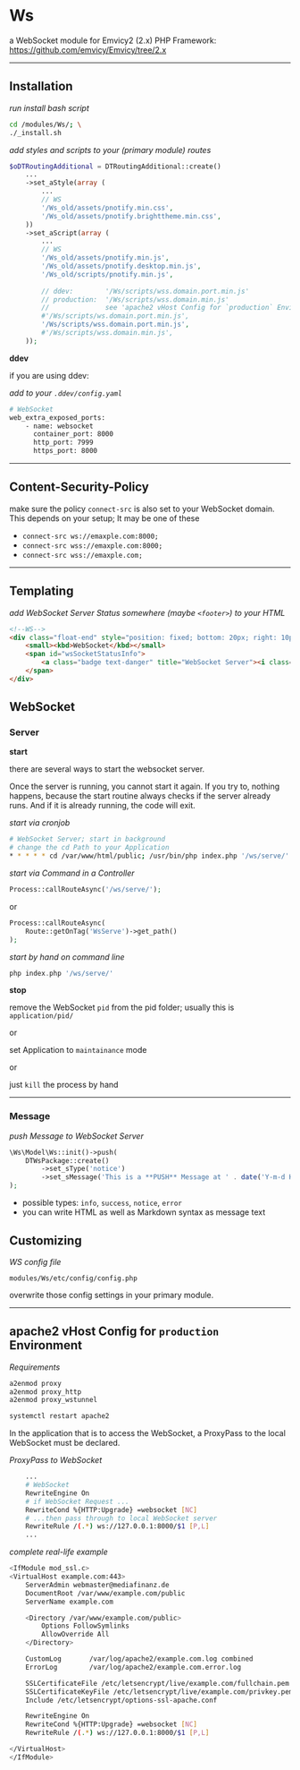 
# Ws

a WebSocket module for Emvicy2 (2.x) PHP Framework: https://github.com/emvicy/Emvicy/tree/2.x

---

## Installation

_run install bash script_    
~~~bash
cd /modules/Ws/; \
./_install.sh
~~~

_add styles and scripts to your (primary module) routes_  
~~~php
$oDTRoutingAdditional = DTRoutingAdditional::create()
    ...
    ->set_aStyle(array (
        ...    
        // WS
        '/Ws_old/assets/pnotify.min.css',
        '/Ws_old/assets/pnotify.brighttheme.min.css',
    ))
    ->set_aScript(array (
        ...
        // WS
        '/Ws_old/assets/pnotify.min.js',
        '/Ws_old/assets/pnotify.desktop.min.js',
        '/Ws_old/scripts/pnotify.min.js',
        
        // ddev:        '/Ws/scripts/wss.domain.port.min.js'
        // production:  '/Ws/scripts/wss.domain.min.js'
        //              see 'apache2 vHost Config for `production` Environment' below
        #'/Ws/scripts/ws.domain.port.min.js',
        '/Ws/scripts/wss.domain.port.min.js',
        #'/Ws/scripts/wss.domain.min.js',
    ));
~~~


**ddev** 

if you are using ddev:

_add to your `.ddev/config.yaml`_  
~~~bash
# WebSocket
web_extra_exposed_ports:
    - name: websocket
      container_port: 8000
      http_port: 7999
      https_port: 8000
~~~

---

## Content-Security-Policy

make sure the policy `connect-src` is also set to your WebSocket domain. This depends on your setup; It may be one of these

- `connect-src ws://emaxple.com:8000;`
- `connect-src wss://emaxple.com:8000;`
- `connect-src wss://emaxple.com;`

---

## Templating

_add WebSocket Server Status somewhere (maybe `<footer>`) to your HTML_  
~~~html
<!--WS-->
<div class="float-end" style="position: fixed; bottom: 20px; right: 10px; margin: 0 10px !important;">
    <small><kbd>WebSocket</kbd></small>
    <span id="wsSocketStatusInfo">
		<a class="badge text-danger" title="WebSocket Server"><i class="fa fa-exclamation-triangle"></i></a>
	</span>
</div>
~~~

## WebSocket

### Server

**start**

there are several ways to start the websocket server.  

Once the server is running, you cannot start it again. If you try to, nothing happens, because the 
start routine always checks if the server already runs. And if it is already running, the code will exit.


_start via cronjob_    
~~~bash
# WebSocket Server; start in background
# change the cd Path to your Application
* * * * * cd /var/www/html/public; /usr/bin/php index.php '/ws/serve/' > /dev/null 2>/dev/null & echo $!
~~~

_start via Command in a Controller_    
~~~php
Process::callRouteAsync('/ws/serve/');
~~~
or
~~~php
Process::callRouteAsync(
    Route::getOnTag('WsServe')->get_path()
);
~~~

_start by hand on command line_  
~~~php
php index.php '/ws/serve/'
~~~

**stop**

remove the WebSocket `pid` from the pid folder; usually this is `application/pid/`

or

set Application to `maintainance` mode

or

just `kill` the process by hand

---

### Message

_push Message to WebSocket Server_
~~~php
\Ws\Model\Ws::init()->push(
    DTWsPackage::create()
        ->set_sType('notice')
        ->set_sMessage('This is a **PUSH** Message at ' . date('Y-m-d H:i:s'))
);
~~~

- possible types: `info`, `success`, `notice`, `error`
- you can write HTML as well as Markdown syntax as message text


## Customizing

_WS config file_  
~~~
modules/Ws/etc/config/config.php
~~~

overwrite those config settings in your primary module.

---

## apache2 vHost Config for `production` Environment

_Requirements_
~~~bash
a2enmod proxy
a2enmod proxy_http
a2enmod proxy_wstunnel

systemctl restart apache2
~~~

In the application that is to access the WebSocket, a
ProxyPass to the local WebSocket must be declared.

_ProxyPass to WebSocket_
~~~bash
    ...
    # WebSocket
    RewriteEngine On
    # if WebSocket Request ...
    RewriteCond %{HTTP:Upgrade} =websocket [NC]
    # ...then pass through to local WebSocket server
    RewriteRule /(.*) ws://127.0.0.1:8000/$1 [P,L]
    ...
~~~

_complete real-life example_
~~~bash
<IfModule mod_ssl.c>
<VirtualHost example.com:443>
    ServerAdmin webmaster@mediafinanz.de
    DocumentRoot /var/www/example.com/public
    ServerName example.com

    <Directory /var/www/example.com/public>
        Options FollowSymlinks
        AllowOverride All
    </Directory>

    CustomLog       /var/log/apache2/example.com.log combined
    ErrorLog        /var/log/apache2/example.com.error.log

    SSLCertificateFile /etc/letsencrypt/live/example.com/fullchain.pem
    SSLCertificateKeyFile /etc/letsencrypt/live/example.com/privkey.pem
    Include /etc/letsencrypt/options-ssl-apache.conf

    RewriteEngine On
    RewriteCond %{HTTP:Upgrade} =websocket [NC]
    RewriteRule /(.*) ws://127.0.0.1:8000/$1 [P,L]

</VirtualHost>
</IfModule>
~~~
